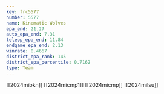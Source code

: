 ```yaml
---
key: frc5577
number: 5577
name: Kinematic Wolves
epa_end: 21.27
auto_epa_end: 7.31
teleop_epa_end: 11.84
endgame_epa_end: 2.13
winrate: 0.4667
district_epa_rank: 145
district_epa_percentile: 0.7162
type: Team
---
```

[[2024mibkn]]
[[2024micmp1]]
[[2024micmp]]
[[2024milsu]]
